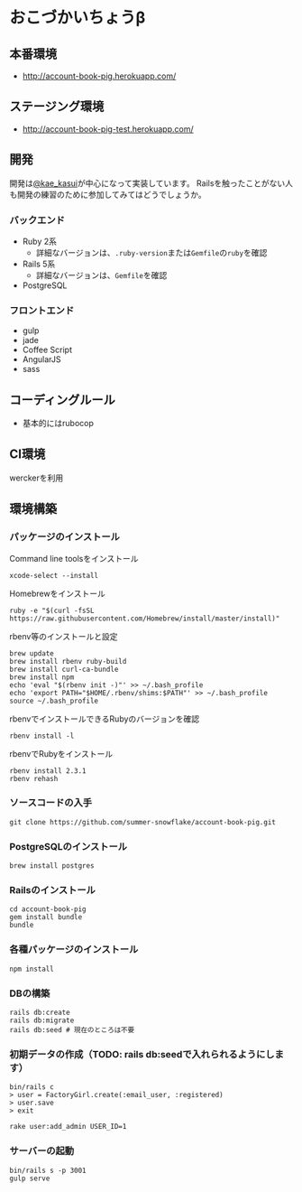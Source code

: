 おこづかいちょうβ
=======

## 本番環境
- http://account-book-pig.herokuapp.com/

## ステージング環境
- http://account-book-pig-test.herokuapp.com/

## 開発

開発は[@kae_kasui](https://twitter.com/kae_kasui)が中心になって実装しています。
Railsを触ったことがない人も開発の練習のために参加してみてはどうでしょうか。

### バックエンド

- Ruby 2系
  - 詳細なバージョンは、`.ruby-version`または`Gemfile`の`ruby`を確認
- Rails 5系
  - 詳細なバージョンは、`Gemfile`を確認
- PostgreSQL

### フロントエンド

- gulp
- jade
- Coffee Script
- AngularJS
- sass

## コーディングルール
- 基本的にはrubocop

## CI環境

werckerを利用

## 環境構築

### パッケージのインストール

Command line toolsをインストール
```
xcode-select --install
```

Homebrewをインストール
```
ruby -e "$(curl -fsSL https://raw.githubusercontent.com/Homebrew/install/master/install)"

```

rbenv等のインストールと設定
```
brew update
brew install rbenv ruby-build
brew install curl-ca-bundle
brew install npm
echo 'eval "$(rbenv init -)"' >> ~/.bash_profile
echo 'export PATH="$HOME/.rbenv/shims:$PATH"' >> ~/.bash_profile
source ~/.bash_profile
```

rbenvでインストールできるRubyのバージョンを確認
```
rbenv install -l
```

rbenvでRubyをインストール
```
rbenv install 2.3.1
rbenv rehash
```

### ソースコードの入手

```
git clone https://github.com/summer-snowflake/account-book-pig.git
```
### PostgreSQLのインストール

```
brew install postgres
```

### Railsのインストール

```
cd account-book-pig
gem install bundle
bundle
```

### 各種パッケージのインストール

```
npm install
```

### DBの構築

```
rails db:create
rails db:migrate
rails db:seed # 現在のところは不要
```

### 初期データの作成（TODO: rails db:seedで入れられるようにします）

```
bin/rails c
> user = FactoryGirl.create(:email_user, :registered)
> user.save
> exit

rake user:add_admin USER_ID=1
```

### サーバーの起動

```
bin/rails s -p 3001
gulp serve
```
